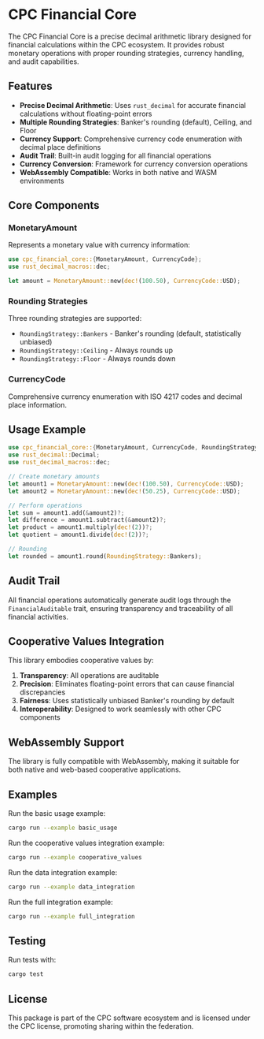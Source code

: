 # CPC Financial Core

The CPC Financial Core is a precise decimal arithmetic library designed for financial calculations within the CPC ecosystem. It provides robust monetary operations with proper rounding strategies, currency handling, and audit capabilities.

## Features

- **Precise Decimal Arithmetic**: Uses `rust_decimal` for accurate financial calculations without floating-point errors
- **Multiple Rounding Strategies**: Banker's rounding (default), Ceiling, and Floor
- **Currency Support**: Comprehensive currency code enumeration with decimal place definitions
- **Audit Trail**: Built-in audit logging for all financial operations
- **Currency Conversion**: Framework for currency conversion operations
- **WebAssembly Compatible**: Works in both native and WASM environments

## Core Components

### MonetaryAmount
Represents a monetary value with currency information:
```rust
use cpc_financial_core::{MonetaryAmount, CurrencyCode};
use rust_decimal_macros::dec;

let amount = MonetaryAmount::new(dec!(100.50), CurrencyCode::USD);
```

### Rounding Strategies
Three rounding strategies are supported:
- `RoundingStrategy::Bankers` - Banker's rounding (default, statistically unbiased)
- `RoundingStrategy::Ceiling` - Always rounds up
- `RoundingStrategy::Floor` - Always rounds down

### CurrencyCode
Comprehensive currency enumeration with ISO 4217 codes and decimal place information.

## Usage Example

```rust
use cpc_financial_core::{MonetaryAmount, CurrencyCode, RoundingStrategy};
use rust_decimal::Decimal;
use rust_decimal_macros::dec;

// Create monetary amounts
let amount1 = MonetaryAmount::new(dec!(100.50), CurrencyCode::USD);
let amount2 = MonetaryAmount::new(dec!(50.25), CurrencyCode::USD);

// Perform operations
let sum = amount1.add(&amount2)?;
let difference = amount1.subtract(&amount2)?;
let product = amount1.multiply(dec!(2))?;
let quotient = amount1.divide(dec!(2))?;

// Rounding
let rounded = amount1.round(RoundingStrategy::Bankers);
```

## Audit Trail

All financial operations automatically generate audit logs through the `FinancialAuditable` trait, ensuring transparency and traceability of all financial activities.

## Cooperative Values Integration

This library embodies cooperative values by:
1. **Transparency**: All operations are auditable
2. **Precision**: Eliminates floating-point errors that can cause financial discrepancies
3. **Fairness**: Uses statistically unbiased Banker's rounding by default
4. **Interoperability**: Designed to work seamlessly with other CPC components

## WebAssembly Support

The library is fully compatible with WebAssembly, making it suitable for both native and web-based cooperative applications.

## Examples

Run the basic usage example:
```bash
cargo run --example basic_usage
```

Run the cooperative values integration example:
```bash
cargo run --example cooperative_values
```

Run the data integration example:
```bash
cargo run --example data_integration
```

Run the full integration example:
```bash
cargo run --example full_integration
```

## Testing

Run tests with:
```bash
cargo test
```

## License

This package is part of the CPC software ecosystem and is licensed under the CPC license, promoting sharing within the federation.